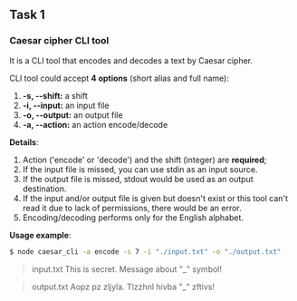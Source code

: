 ## Task 1 
### Caesar cipher CLI tool

It is a CLI tool that encodes and decodes a text by Caesar cipher.

CLI tool could accept **4 options** (short alias and full name):

1. **-s, --shift:** a shift
2. **-i, --input:** an input file
3. **-o, --output:** an output file
4. **-a, --action:** an action encode/decode

**Details**:
1. Action ('encode' or 'decode') and the shift (integer) are **required**;
2. If the input file is missed, you can use stdin as an input source.
3. If the output file is missed, stdout would be used as an output destination.
4. If the input and/or output file is given but doesn't exist or this tool can't read it due to lack of permissions, there would be an error.
5. Encoding/decoding performs only for the English alphabet.

**Usage example**:
```bash
$ node caesar_cli -a encode -s 7 -i "./input.txt" -o "./output.txt"
```
> input.txt This is secret. Message about "_" symbol!

> output.txt Aopz pz zljyla. Tlzzhnl hivba "_" zftivs!